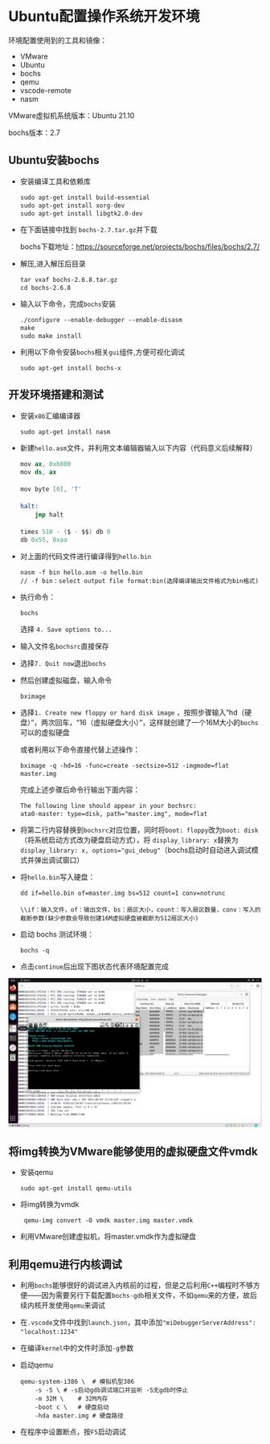 # Ubuntu配置操作系统开发环境

环境配置使用到的工具和镜像：

+ VMware
+ Ubuntu
+ bochs
+ qemu
+ vscode-remote
+ nasm

VMware虚拟机系统版本：Ubuntu 21.10

bochs版本：2.7

## Ubuntu安装bochs

+ 安装编译工具和依赖库

    ```console
    sudo apt-get install build-essential
    sudo apt-get install xorg-dev
    sudo apt-get install libgtk2.0-dev
    ```

+ 在下面链接中找到 `bochs-2.7.tar.gz`并下载

    bochs下载地址：<https://sourceforge.net/projects/bochs/files/bochs/2.7/>

+ 解压,进入解压后目录

    ```console
    tar vxaf bochs-2.6.8.tar.gz
    cd bochs-2.6.8
    ```

+ 输入以下命令，完成`bochs`安装

    ```console
    ./configure --enable-debugger --enable-disasm
    make 
    sudo make install 
    ```

+ 利用以下命令安装`bochs`相关`gui`组件,方便可视化调试

    ```console
    sudo apt-get install bochs-x
    ```

## 开发环境搭建和测试

+ 安装`x86`汇编编译器

    ```console
    sudo apt-get install nasm
    ```

+ 新建`hello.asm`文件，并利用文本编辑器输入以下内容（代码意义后续解释）

    ```s
    mov ax, 0xb800
    mov ds, ax

    mov byte [0], 'T'

    halt:
        jmp halt

    times 510 - ($ - $$) db 0
    db 0x55, 0xaa
    ```

+ 对上面的代码文件进行编译得到`hello.bin`

    ```console
    nasm -f bin hello.asm -o hello.bin
    // -f bin：select output file format:bin(选择编译输出文件格式为bin格式)
    ```

+ 执行命令：

    ```console
    bochs
    ```

    选择 `4. Save options to...`

+ 输入文件名`bochsrc`直接保存

+ 选择`7. Quit now`退出`bochs`

+ 然后创建虚拟磁盘，输入命令

    ```console
    bximage
    ```

+ 选择`1. Create new floppy or hard disk image` ，按照步骤输入“hd（硬盘）”，两次回车，“16（虚拟硬盘大小）”，这样就创建了一个16M大小的`bochs`可以的虚拟硬盘

    或者利用以下命令直接代替上述操作：

    ```console
    bximage -q -hd=16 -func=create -sectsize=512 -imgmode=flat master.img
    ```

    完成上述步骤后命令行输出下面内容：

    ```console
    The following line should appear in your bochsrc:
    ata0-master: type=disk, path="master.img", mode=flat
    ```

+ 将第二行内容替换到`bochsrc`对应位置，同时将`boot: floppy`改为`boot: disk`（将系统启动方式改为硬盘启动方式），将 `display_library: x`替换为`display_library: x, options="gui_debug"`（bochs启动时自动进入调试模式并弹出调试窗口）

+ 将`hello.bin`写入硬盘：

    ```console
    dd if=hello.bin of=master.img bs=512 count=1 conv=notrunc

    \\if：输入文件，of：输出文件，bs：扇区大小，count：写入扇区数量，conv：写入的截断参数(缺少参数会导致创建16M虚拟硬盘被截断为512扇区大小)
    ```

+ 启动 bochs 测试环境：

    ```console
    bochs -q
    ```

+ 点击`continue`后出现下图状态代表环境配置完成

![配置完成图示](./images/1_1.png)

## 将img转换为VMware能够使用的虚拟硬盘文件vmdk

+ 安装qemu

    ```console
    sudo apt-get install qemu-utils
    ```

+ 将img转换为vmdk

    ```console
     qemu-img convert -O vmdk master.img master.vmdk 
    ```

+ 利用VMware创建虚拟机，将master.vmdk作为虚拟硬盘

## 利用qemu进行内核调试

+ 利用`bochs`能够很好的调试进入内核前的过程，但是之后利用`C++`编程时不够方便——因为需要另行下载配置`bochs-gdb`相关文件，不如`qemu`来的方便，故后续内核开发使用`qemu`来调试

+ 在`.vscode`文件中找到`launch.json`，其中添加`"miDebuggerServerAddress": "localhost:1234"`

+ 在编译`kernel`中的文件时添加`-g`参数

+ 启动qemu

    ```console
    qemu-system-i386 \  # 模拟机型386
        -s -S \ # -s启动gdb调试端口并监听 -S无gdb时停止
        -m 32M \    # 32M内存
        -boot c \   # 硬盘启动
        -hda master.img # 硬盘路径
    ```

+ 在程序中设置断点，按`F5`启动调试
